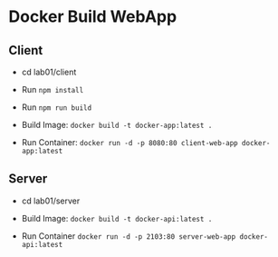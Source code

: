 # Docker Build WebApp

## Client 

- cd lab01/client

- Run `npm install`

- Run `npm run build`

- Build Image: `docker build -t docker-app:latest .`

- Run Container: `docker run -d -p 8080:80 client-web-app docker-app:latest`

## Server

- cd lab01/server

- Build Image: `docker build -t docker-api:latest .`

- Run Container `docker run -d -p 2103:80 server-web-app docker-api:latest`
